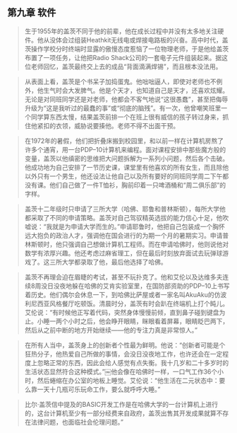 ## 第九章 软件

> 生于1955年的盖茨不同于他的前辈，他在成长过程中并没有太多地关注硬件。他从没体会过组装Heathkit无线电或焊接电路板的兴奋。高中时代，盖茨操作学校分时终端时显露的傲慢态度惹恼了一位物理老师，于是他给盖茨布置了一项任务，让他把Radio Shack公司的一套电子元件组装起来。据这位老师回忆，盖茨最终交上去的成品“背面滴满焊锡”，而且根本没法用。

> 从表面上看，盖茨是个书呆子加捣蛋鬼。他咄咄逼人，即使对老师也不例外，他生气时会大发脾气。他是个天才，也知道自己是天才，还喜欢炫耀。无论是对同班同学还是对老师，他都会不客气地说“这很愚蠢”，甚至把侮辱升级为“这是我听过的最蠢的事”或“彻底的脑残”。有一次，他曾嘲笑班里一个同学算东西太慢，结果盖茨前排一个在班上很有威信的孩子转过身来，抓住他紧扣的衣领，威胁说要揍他。老师不得不出面干预。

> 在1972年的暑假，他们把折叠床搬到校园里，和以前一样在计算机房熬了许多个通宵，用一台PDP–10计算机来编程。面对课程安排中那些魔方般的变量，盖茨以他缜密的思维把大问题拆解为一系列小问题，然后各个击破。他成功地为自己安排了一节历史课，课堂里有他喜欢的所有女生，而且除他以外只有一个男生，他还设法让他自己以及所有要好的同班同学周二下午都没有课。他们自己做了一件T恤衫，胸前印着一只啤酒桶和“周二俱乐部”的字样。

> 盖茨十二年级时只申请了三所大学（哈佛、耶鲁和普林斯顿），每所大学他都采取了不同的申请策略。盖茨对自己驾驭精英选拔的能力信心十足，他吹嘘说：“我就是为申请大学而生的。”申请耶鲁时，他把自己包装成一个胸怀远大抱负的政治人才，强调他在国会进行的为期一个月的暑期实习。申请普林斯顿时，他只强调自己想做计算机工程师。而在申请哈佛时，他则说他对数学有浓厚兴趣。他还考虑过麻省理工，但在最后时刻放弃面试去玩弹球游戏了。这三所大学都录取了他，最后他选择了哈佛。

> 盖茨不再理会迫在眉睫的考试，甚至不玩扑克了。他和艾伦以及达维多夫连续8周没日没夜地躲在哈佛的艾肯实验室里，在国防部资助的PDP–10上书写着历史。他们偶尔会休息一下，到哈佛比萨屋或者一家名叫AkuAku的仿波利尼西亚风格餐厅吃顿饭。清晨时分，盖茨有时会趴在终端机上打个盹儿。艾伦说：“有时候他正写着代码，突然身体慢慢前倾，直到鼻子碰到键盘为止。小睡一两个小时之后，他会睁开眼睛，眯眼看着屏幕，眼睛眨巴两下，然后从之前中断的地方开始继续——他的专注力真是非常惊人。”

> 在所有人当中，盖茨身上的创新者个性最为鲜明。他说：“创新者可能是个狂热分子，他热爱自己所做的事情，会没日没夜地工作，也许还会在一定程度上忽略正常的东西，因此会给人感觉有点失衡。我十几岁和二十多岁时的生活状态显然符合这种模式。”￼他会像在哈佛时一样，一口气工作36个小时，然后蜷缩在办公室的地板上睡觉。艾伦说：“他生活在二元状态中：要么靠一天十几瓶可乐玩命工作，要么就呼呼大睡。”

> 比尔·盖茨信中提及的BASIC开发工作是在哈佛大学的一台计算机上进行的，这台计算机至少有一部分经费来自政府，盖茨出售其开发成果就算不存在法律问题，也面临社会伦理问题。”
